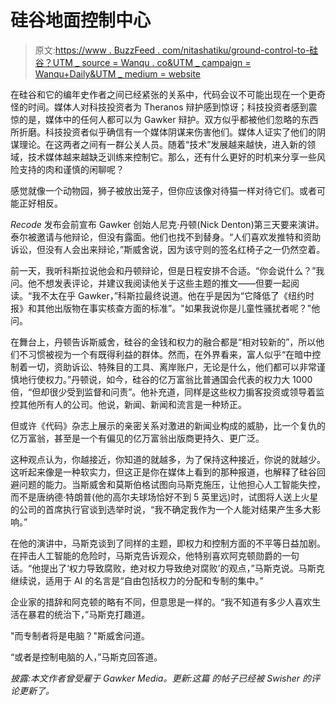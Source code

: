 # 硅谷地面控制中心

> 原文:[https://www . BuzzFeed . com/nitashatiku/ground-control-to-硅谷？UTM _ source = Wanqu . co&UTM _ campaign = Wanqu+Daily&UTM _ medium = website](https://www.buzzfeed.com/nitashatiku/ground-control-to-silicon-valley?utm_source=wanqu.co&utm_campaign=Wanqu+Daily&utm_medium=website)

在硅谷和它的编年史作者之间已经紧张的关系中，代码会议不可能出现在一个更奇怪的时间。媒体人对科技投资者为 Theranos 辩护感到惊讶；科技投资者感到震惊的是，媒体中的任何人都可以为 Gawker 辩护。双方似乎都被他们忽略的东西所折磨。科技投资者似乎确信有一个媒体阴谋来伤害他们。媒体人证实了他们的阴谋理论。在这两者之间有一群公关人员。随着“技术”发展越来越快，进入新的领域，技术媒体越来越缺乏训练来控制它。那么，还有什么更好的时机来分享一些风险支持的肉和谨慎的闲聊呢？

感觉就像一个动物园，狮子被放出笼子，但你应该像对待猫一样对待它们。或者可能正好相反。

*Recode* 发布会前宣布 Gawker 创始人尼克·丹顿(Nick Denton)第三天要来演讲。泰尔被邀请与他辩论，但没有露面。他们也找不到替身。“人们喜欢发推特和资助诉讼，但没有人会出来辩论，”斯威舍说，因为该守则的签名红椅子之一仍然空着。

前一天，我听科斯拉说他会和丹顿辩论，但是日程安排不合适。“你会说什么？”我问。他不想发表评论，并建议我阅读他关于这些主题的推文——但要一起阅读。“我不太在乎 Gawker，”科斯拉最终说道。他在乎是因为“它降低了《纽约时报》和其他出版物在事实核查方面的标准”。"如果我说你是儿童性骚扰者呢？"他问。

在舞台上，丹顿告诉斯威舍，硅谷的金钱和权力的融合都是“相对较新的”，所以他们不习惯被视为一个有既得利益的群体。然而，在外界看来，富人似乎“在暗中控制着一切，资助诉讼、特殊目的工具、离岸账户，无论是什么，他们都可以非常谨慎地行使权力。”丹顿说，如今，硅谷的亿万富翁比普通国会代表的权力大 1000 倍，“但却很少受到监督和问责”。他补充道，同样是这些权力掮客投资或领导着监控其他所有人的公司。他说，新闻、新闻和流言是一种矫正。

但或许《代码》杂志上展示的亲密关系对激进的新闻业构成的威胁，比一个复仇的亿万富翁，甚至是一个有偏见的亿万富翁出版商更持久、更广泛。

这种观点认为，你越接近，你知道的就越多，为了保持这种接近，你说的就越少。这听起来像是一种软实力，但这正是你在媒体上看到的那种报道，也解释了硅谷回避问题的能力。当斯威舍和莫斯伯格试图向马斯克施压，让他担心人工智能失控，而不是唐纳德·特朗普(他的高尔夫球场恰好不到 5 英里远)时，试图将人送上火星的公司的首席执行官谈到选举时说，“我不确定我作为一个人能对结果产生多大影响。”

在他的演讲中，马斯克谈到了同样的主题，即权力和控制方面的不平等日益加剧。在抨击人工智能的危险时，马斯克告诉观众，他特别喜欢阿克顿勋爵的一句话。“他提出了‘权力导致腐败，绝对权力导致绝对腐败’的观点，”马斯克说。马斯克继续说，适用于 AI 的名言是“自由包括权力的分配和专制的集中。”

企业家的措辞和阿克顿的略有不同，但意思是一样的。“我不知道有多少人喜欢生活在暴君的统治下，”马斯克打趣道。

"而专制者将是电脑？"斯威舍问道。

“或者是控制电脑的人，”马斯克回答道。

*披露:本文作者曾受雇于 Gawker Media。更新:这篇* *的帖子已经被 Swisher 的评论更新了。*